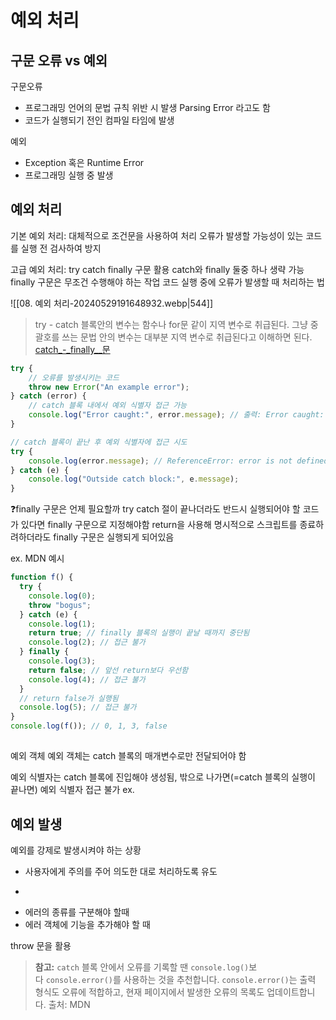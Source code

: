 # 예외 처리 

## 구문 오류 vs 예외 
구문오류
- 프로그래밍 언어의 문법 규칙 위반 시 발생 Parsing Error 라고도 함 
- 코드가 실행되기 전인 컴파일 타임에 발생

예외 
- Exception 혹은 Runtime Error 
- 프로그래밍 실행 중 발생 

## 예외 처리 
기본 예외 처리: 대체적으로 조건문을 사용하여 처리 
오류가 발생할 가능성이 있는 코드를 실행 전 검사하여 방지

고급 예외 처리: try catch finally 구문 활용
catch와 finally 둘중 하나 생략 가능
finally  구문은 무조건 수행해야 하는 작업 
코드 실행 중에 오류가 발생할 때 처리하는 법 

![[08. 예외 처리-20240529191648932.webp|544]]

> try - catch 블록안의 변수는 함수나 for문 같이 지역 변수로 취급된다. 그냥 중괄호를 쓰는 문법 안의 변수는 대부분 지역 변수로 취급된다고 이해하면 된다.
 [catch_-_finally__문](https://inpa.tistory.com/entry/JS-%F0%9F%93%9A-%EC%98%88%EC%99%B8-%EC%B2%98%EB%A6%AC#try_-_catch_-_finally__%EB%AC%B8)

```js
try {
    // 오류를 발생시키는 코드
    throw new Error("An example error");
} catch (error) {
    // catch 블록 내에서 예외 식별자 접근 가능
    console.log("Error caught:", error.message); // 출력: Error caught: An example error
}

// catch 블록이 끝난 후 예외 식별자에 접근 시도
try {
    console.log(error.message); // ReferenceError: error is not defined
} catch (e) {
    console.log("Outside catch block:", e.message);
}
```
❓finally 구문은 언제 필요할까 
try catch 절이 끝나더라도 반드시 실행되어야 할 코드가 있다면 finally 구문으로 지정해야함 
return을 사용해 명시적으로 스크립트를 종료하려하더라도 finally  구문은 실행되게 되어있음 

ex. MDN 예시
```js
function f() {
  try {
    console.log(0);
    throw "bogus";
  } catch (e) {
    console.log(1);
    return true; // finally 블록의 실행이 끝날 때까지 중단됨
    console.log(2); // 접근 불가
  } finally {
    console.log(3);
    return false; // 앞선 return보다 우선함
    console.log(4); // 접근 불가
  }
  // return false가 실행됨
  console.log(5); // 접근 불가
}
console.log(f()); // 0, 1, 3, false

```
## 
예외 객체
예외 객체는 catch 블록의 매개변수로만 전달되어야 함 

예외 식별자는 catch 블록에 진입해야 생성됨, 밖으로 나가면(=catch 블록의 실행이 끝나면) 예외 식별자 접근 불가 
ex.

## 예외 발생 
예외를 강제로 발생시켜야 하는 상황 
- 사용자에게 주의를 주어 의도한 대로 처리하도록 유도
+
- 에러의 종류를 구분해야 할때 
- 에러 객체에 기능을 추가해야 할 때 

throw 문을 활용 
>**참고:** `catch` 블록 안에서 오류를 기록할 땐 `console.log()`보다 `console.error()`를 사용하는 것을 추천합니다. `console.error()`는 출력 형식도 오류에 적합하고, 현재 페이지에서 발생한 오류의 목록도 업데이트합니다.
>출처: MDN